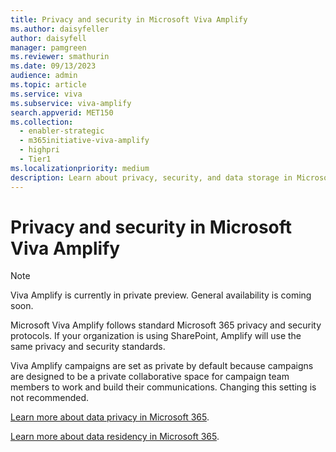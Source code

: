 ```yaml
---
title: Privacy and security in Microsoft Viva Amplify
ms.author: daisyfeller
author: daisyfell
manager: pamgreen
ms.reviewer: smathurin
ms.date: 09/13/2023
audience: admin
ms.topic: article
ms.service: viva
ms.subservice: viva-amplify
search.appverid: MET150
ms.collection:
  - enabler-strategic
  - m365initiative-viva-amplify
  - highpri
  - Tier1
ms.localizationpriority: medium
description: Learn about privacy, security, and data storage in Microsoft Viva Amplify.
---
```


# Privacy and security in Microsoft Viva Amplify

>[!NOTE]
>Viva Amplify is currently in private preview. General availability is coming soon.

Microsoft Viva Amplify follows standard Microsoft 365 privacy and security protocols. If your organization is using SharePoint, Amplify will use the same privacy and security standards.

Viva Amplify campaigns are set as private by default because campaigns are designed to be a private collaborative space for campaign team members to work and build their communications. Changing this setting is not recommended.

[Learn more about data privacy in Microsoft 365](https://www.microsoft.com/trust-center/privacy).

[Learn more about data residency in Microsoft 365](https://www.microsoft.com/trust-center/privacy/data-location).
